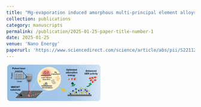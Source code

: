 ```yaml
---
title: "Mg-evaporation induced amorphous multi-principal element alloys for advanced oxygen evolution reaction"
collection: publications
category: manuscripts
permalink: /publication/2025-01-25-paper-title-number-1
date: 2025-01-25
venue: 'Nano Energy'
paperurl: 'https://www.sciencedirect.com/science/article/abs/pii/S221128552500045X?via%3Dihub'
---
```


<img width="600" src="/images/TOC.png" alt="图片描述" style="width:50%;"/>
